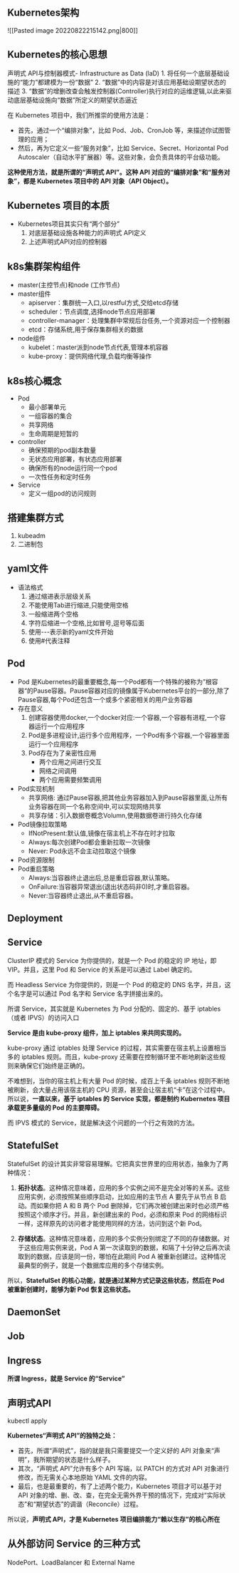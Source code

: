 
## Kubernetes架构
![[Pasted image 20220822215142.png|800]]

## Kubernetes的核心思想
声明式 API与控制器模式- Infrastructure as Data (laD)
	1. 将任何一个底层基础设施的“能力”都建模为一份“数据”
	2. “数据”中的内容是对该应用基础设期望状态的描述
	3. “数据”的增删改查会触发控制器(Controller)执行对应的运维逻辑,以此来驱动底层基础设施向“数据”所定义的期望状态逼近

在 Kubernetes 项目中，我们所推崇的使用方法是：

-   首先，通过一个“编排对象”，比如 Pod、Job、CronJob 等，来描述你试图管理的应用；
-   然后，再为它定义一些“服务对象”，比如 Service、Secret、Horizontal Pod Autoscaler（自动水平扩展器）等。这些对象，会负责具体的平台级功能。

**这种使用方法，就是所谓的“声明式 API”。这种 API 对应的“编排对象”和“服务对象”，都是 Kubernetes 项目中的 API 对象（API Object）。**
## Kubernetes 项目的本质
- Kubernetes项目其实只有“两个部分”
	1. 对底层基础设施各种能力的声明式 API定义
	2. 上述声明式API对应的控制器

## k8s集群架构组件
-  master(主控节点)和node (工作节点)
-  master组件
	-  apiserver：集群统一入口,以restful方式,交给etcd存储
	-  scheduler：节点调度,选择node节点应用部署
	-  controller-manager：处理集群中常规后台任务,一个资源对应一个控制器
	- etcd：存储系统,用于保存集群相关的数据
 - node组件
	 -  kubelet：master派到node节点代表,管理本机容器
	 -  kube-proxy：提供网络代理,负载均衡等操作

## k8s核心概念
-  Pod
	- 最小部署单元
	- 一组容器的集合
	- 共享网络
	- 生命周期是短暂的
 - controller
	 - 确保预期的pod副本数量
	- 无状态应用部署，有状态应用部署
	- 确保所有的node运行同一个pod
	- 一次性任务和定时任务
- Service
	- 定义一组pod的访问规则

## 搭建集群方式
1. kubeadm
2. 二进制包

## yaml文件
- 语法格式
	1. 通过缩进表示层级关系
	2. 不能使用Tab进行缩进,只能使用空格
	3. 一般缩进两个空格
	4. 字符后缩进一个空格,比如冒号,逗号等后面
	5. 使用---表示新的yaml文件开始
	6. 使用#代表注释

## Pod
- Pod 是Kubernetes的最重要概念,每一个Pod都有一个特殊的被称为”根容器“的Pause容器。Pause容器对应的镜像属于Kubernetes平台的一部分,除了Pause容器,每个Pod还包含一个或多个紧密相关的用户业务容器
- 存在意义
	1. 创建容器使用docker,一个docker对应:一个容器,一个容器有进程,一个容器运行一个应用程序
	2. Pod是多进程设计,运行多个应用程序，一个Pod有多个容器,一个容器里面运行一个应用程序
	3. Pod存在为了亲密性应用
		- 两个应用之间进行交互
		- 网络之间调用
		- 两个应用需要频繁调用
- Pod实现机制
	- 共享网络: 通过Pause容器,把其他业务容器加入到Pause容器里面,让所有业务容器在同一个名称空间中,可以实现网络共享
	- 共享存储：引入数据卷概念Volumn,使用数据卷进行持久化存储
- Pod镜像拉取策略
	- IfNotPresent:默认值,镜像在宿主机上不存在时才拉取
	- Always:每次创建Pod都会重新拉取一次镜像
	- Never: Pod永远不会主动拉取这个镜像
- Pod资源限制
- Pod重启策略
	- Always:当容器终止退出后,总是重启容器,默认策略。
	- OnFailure:当容器异常退出(退出状态码非0)时,才重启容器。
	- Never:当容器终止退出,从不重启容器。

## Deployment

## Service
ClusterIP 模式的 Service 为你提供的，就是一个 Pod 的稳定的 IP 地址，即 VIP。并且，这里 Pod 和 Service 的关系是可以通过 Label 确定的。

而 Headless Service 为你提供的，则是一个 Pod 的稳定的 DNS 名字，并且，这个名字是可以通过 Pod 名字和 Service 名字拼接出来的。

所谓 Service，其实就是 Kubernetes 为 Pod 分配的、固定的、基于 iptables（或者 IPVS）的访问入口

**Service 是由 kube-proxy 组件，加上 iptables 来共同实现的。**

kube-proxy 通过 iptables 处理 Service 的过程，其实需要在宿主机上设置相当多的 iptables 规则。而且，kube-proxy 还需要在控制循环里不断地刷新这些规则来确保它们始终是正确的。

不难想到，当你的宿主机上有大量 Pod 的时候，成百上千条 iptables 规则不断地被刷新，会大量占用该宿主机的 CPU 资源，甚至会让宿主机“卡”在这个过程中。所以说，**一直以来，基于 iptables 的 Service 实现，都是制约 Kubernetes 项目承载更多量级的 Pod 的主要障碍。**

而 IPVS 模式的 Service，就是解决这个问题的一个行之有效的方法。

## StatefulSet
StatefulSet 的设计其实非常容易理解。它把真实世界里的应用状态，抽象为了两种情况：

1.  **拓扑状态**。这种情况意味着，应用的多个实例之间不是完全对等的关系。这些应用实例，必须按照某些顺序启动，比如应用的主节点 A 要先于从节点 B 启动。而如果你把 A 和 B 两个 Pod 删除掉，它们再次被创建出来时也必须严格按照这个顺序才行。并且，新创建出来的 Pod，必须和原来 Pod 的网络标识一样，这样原先的访问者才能使用同样的方法，访问到这个新 Pod。
    
2.  **存储状态**。这种情况意味着，应用的多个实例分别绑定了不同的存储数据。对于这些应用实例来说，Pod A 第一次读取到的数据，和隔了十分钟之后再次读取到的数据，应该是同一份，哪怕在此期间 Pod A 被重新创建过。这种情况最典型的例子，就是一个数据库应用的多个存储实例。
    

所以，**StatefulSet 的核心功能，就是通过某种方式记录这些状态，然后在 Pod 被重新创建时，能够为新 Pod 恢复这些状态。**

## DaemonSet


## Job


## Ingress
**所谓 Ingress，就是 Service 的“Service”**


## 声明式API
kubectl apply

**Kubernetes“声明式 API”的独特之处：**

-   首先，所谓“声明式”，指的就是我只需要提交一个定义好的 API 对象来“声明”，我所期望的状态是什么样子。
-   其次，“声明式 API”允许有多个 API 写端，以 PATCH 的方式对 API 对象进行修改，而无需关心本地原始 YAML 文件的内容。
-   最后，也是最重要的，有了上述两个能力，Kubernetes 项目才可以基于对 API 对象的增、删、改、查，在完全无需外界干预的情况下，完成对“实际状态”和“期望状态”的调谐（Reconcile）过程。

所以说，**声明式 API，才是 Kubernetes 项目编排能力“赖以生存”的核心所在**

## 从外部访问 Service 的三种方式
NodePort、LoadBalancer 和 External Name



